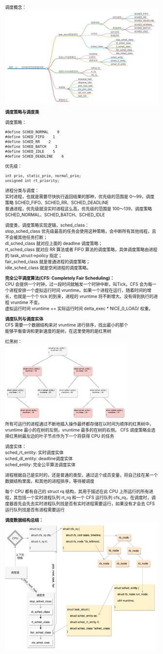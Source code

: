 
调度概念：   
<img src="https://github.com/Yongli-Lisa/Linux-Notes1/blob/869ff3d3d446c4b86be7a291a347c8392a73682c/Img/%E8%B0%83%E5%BA%A6%E4%B8%8A.JPG" width="600px">    
    

**调度策略与调度类**   

调度策略：   
```
#define SCHED_NORMAL    0
#define SCHED_FIFO    1
#define SCHED_RR    2
#define SCHED_BATCH    3
#define SCHED_IDLE    5
#define SCHED_DEADLINE    6
```
         
优先级：    
```
int prio, static_prio, normal_prio;
unsigned int rt_priority;
```


进程分类与调度：   
实时进程，也就是需要尽快执行返回结果的那种，优先级的范围是 0～99，调度策略 SCHED_FIFO、SCHED_RR、SCHED_DEADLINE   
普通进程，优先级就没实时进程这么高，优先级的范围是 100～139，调度策略 SCHED_NORMAL、SCHED_BATCH、SCHED_IDLE      


调度类，调度策略实现逻辑，sched_class：   
stop_sched_class 优先级最高的任务会使用这种策略，会中断所有其他线程，且不会被其他任务打断；    
dl_sched_class 就对应上面的 deadline 调度策略；   
rt_sched_class 就对应 RR 算法或者 FIFO 算法的调度策略，具体调度策略由进程的 task_struct->policy 指定；    
fair_sched_class 就是普通进程的调度策略；   
idle_sched_class 就是空闲进程的调度策略。   


**完全公平调度算法(CFS: Completely Fair Scheduling)：**     
CPU 会提供一个时钟，过一段时间就触发一个时钟中断，叫Tick。CFS 会为每一个进程安排一个虚拟运行时间 vruntime。如果一个进程在运行，随着时间的增长，也就是一个个 tick 的到来，进程的 vruntime 将不断增大。没有得到执行的进程 vruntime 不变。      
虚拟运行时间 vruntime += 实际运行时间 delta_exec * NICE_0_LOAD/ 权重。    


**调度队列与调度实体**   
CFS 需要一个数据结构来对 vruntime 进行排序，找出最小的那个   
能够平衡查询和更新速度的是树，在这里使用的是红黑树   


红黑树：      
<img src="https://github.com/Yongli-Lisa/Linux-Notes1/blob/c97f68b0b559263c0778c695a3d3e380911c12f6/Img/%E7%BA%A2%E9%BB%91%E6%A0%91.JPG" width="400px">    
所有可运行的进程通过不断地插入操作最终都存储在以时间为顺序的红黑树中，vruntime 最小的在树的左侧，vruntime 最多的在树的右侧。 CFS 调度策略会选择红黑树最左边的叶子节点作为下一个将获得 CPU 的任务    


调度实体：   
sched_rt_entity: 实时调度实体   
sched_dl_entity: deadline调度实体    
sched_entity: 完全公平算法调度实体   

进程根据自己是实时的，还是普通的类型，通过这个成员变量，将自己挂在某一个数据结构里面，和其他的进程排序，等待被调度

             
每个 CPU 都有自己的 struct rq 结构，其用于描述在此 CPU 上所运行的所有进程，其包括一个实时进程队列 rt_rq 和一个 CFS 运行队列 cfs_rq，在调度时，调度器首先会先去实时进程队列找是否有实时进程需要运行，如果没有才会去 CFS 运行队列找是否有进程需要运行    


**调度数据结构总结：**   
<img src="https://github.com/Yongli-Lisa/Linux-Notes1/blob/c97f68b0b559263c0778c695a3d3e380911c12f6/Img/%E8%B0%83%E5%BA%A6%E6%95%B0%E6%8D%AE%E7%BB%93%E6%9E%84.JPG" width="500px">    



